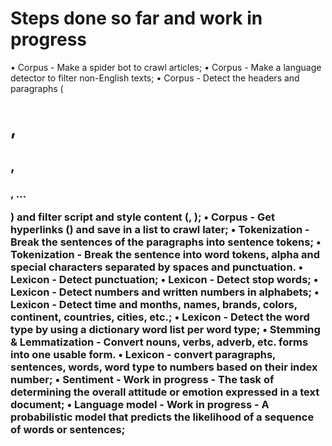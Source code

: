 # Steps done so far and work in progress

• Corpus - Make a spider bot to crawl articles;
• Corpus - Make a language detector to filter non-English texts;
• Corpus - Detect the headers and paragraphs (<h1>, <h2>, <h3>, ... <p>) and filter script and style content (<script></script>, <style></style>);
• Corpus - Get hyperlinks (<a>) and save in a list to crawl later;
• Tokenization - Break the sentences of the paragraphs into sentence tokens;
• Tokenization - Break the sentence into word tokens, alpha and special characters separated by spaces and punctuation.
• Lexicon - Detect punctuation;
• Lexicon - Detect stop words;
• Lexicon - Detect numbers and written numbers in alphabets;
• Lexicon - Detect time and months, names, brands, colors, continent, countries, cities, etc.;
• Lexicon - Detect the word type by using a dictionary word list per word type;
• Stemming & Lemmatization - Convert nouns, verbs, adverb, etc.  forms into one usable form.
• Lexicon - convert paragraphs, sentences, words, word type to numbers based on their index number;
• Sentiment - Work in progress - The task of determining the overall attitude or emotion expressed in a text document;
• Language model - Work in progress - A probabilistic model that predicts the likelihood of a sequence of words or sentences;
      
